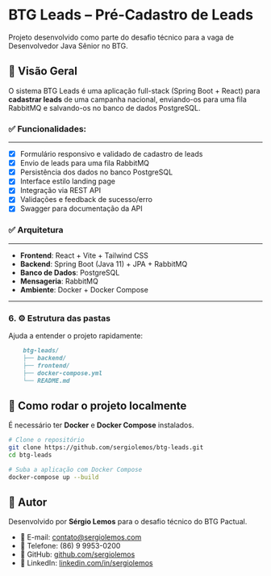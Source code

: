 # BTG Leads – Pré-Cadastro de Leads

Projeto desenvolvido como parte do desafio técnico para a vaga de Desenvolvedor Java Sênior no BTG.

## 🧩 Visão Geral

O sistema BTG Leads é uma aplicação full-stack (Spring Boot + React) para **cadastrar leads** de uma campanha nacional, enviando-os para uma fila RabbitMQ e salvando-os no banco de dados PostgreSQL.

### ✅ Funcionalidades:
---
- [x] Formulário responsivo e validado de cadastro de leads
- [x] Envio de leads para uma fila RabbitMQ
- [x] Persistência dos dados no banco PostgreSQL
- [x] Interface estilo landing page
- [x] Integração via REST API
- [x] Validações e feedback de sucesso/erro
- [x] Swagger para documentação da API

### ✅ Arquitetura
---
- **Frontend**: React + Vite + Tailwind CSS
- **Backend**: Spring Boot (Java 11) + JPA + RabbitMQ
- **Banco de Dados**: PostgreSQL
- **Mensageria**: RabbitMQ
- **Ambiente**: Docker + Docker Compose


---

### 6. ⚙️ **Estrutura das pastas**
Ajuda a entender o projeto rapidamente:

```md
    btg-leads/
    ├── backend/
    ├── frontend/
    ├── docker-compose.yml
    └── README.md

 ```   
## 🚀 Como rodar o projeto localmente

É necessário ter **Docker** e **Docker Compose** instalados.

```bash
# Clone o repositório
git clone https://github.com/sergiolemos/btg-leads.git
cd btg-leads

# Suba a aplicação com Docker Compose
docker-compose up --build

 ```
 
## 👤 Autor

Desenvolvido por **Sérgio Lemos** para o desafio técnico do BTG Pactual.

- 📧 E-mail: contato@sergiolemos.com
- 📱 Telefone: (86) 9 9953-0200
- 🔗 GitHub: [github.com/sergiolemos](https://github.com/sergiolemos)
- 💼 LinkedIn: [linkedin.com/in/sergiolemos](https://linkedin.com/in/sergiolemos)
